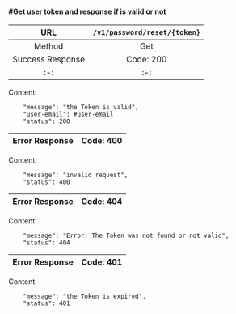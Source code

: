 #### #Get user token and response if is valid or not

|URL | `/v1/password/reset/{token}`  |
|:-:|:-:|
|  Method  | Get |
| Success Response | Code: 200  |
|:-:|:-:|

Content:

        "message": "the Token is valid",
        "user-email": #user-email
        "status": 200

| Error Response | Code: 400  |
|:-:|:-:|

Content:

        "message": "invalid request",
        "status": 400

| Error Response | Code: 404  |
|:-:|:-:|

Content:

        "message": "Error! The Token was not found or not valid",
        "status": 404

| Error Response | Code: 401  |
|:-:|:-:|

Content:

        "message": "the Token is expired",
        "status": 401
